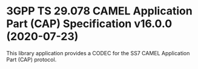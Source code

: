 # 3GPP TS 29.078 CAMEL Application Part (CAP) Specification v16.0.0 (2020-07-23)

This library application provides a CODEC for the SS7 CAMEL Application Part (CAP) protocol.

